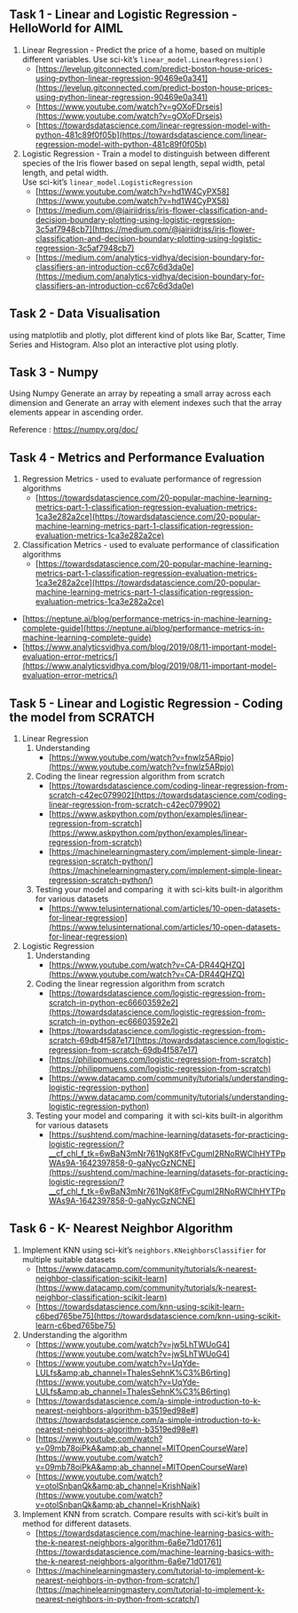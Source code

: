 ## Task 1 - Linear and Logistic Regression - HelloWorld for AIML

1. Linear Regression - Predict the price of a home, based on multiple different variables. Use sci-kit’s  `linear_model.LinearRegression()`
    - [https://levelup.gitconnected.com/predict-boston-house-prices-using-python-linear-regression-90469e0a341](https://levelup.gitconnected.com/predict-boston-house-prices-using-python-linear-regression-90469e0a341)
    -   [https://www.youtube.com/watch?v=gOXoFDrseis](https://www.youtube.com/watch?v=gOXoFDrseis)
    -   [https://towardsdatascience.com/linear-regression-model-with-python-481c89f0f05b](https://towardsdatascience.com/linear-regression-model-with-python-481c89f0f05b)
2. Logistic Regression - Train a model to distinguish between different species of the Iris flower based on sepal length, sepal width, petal length, and petal width.  
    Use sci-kit’s `linear_model.LogisticRegression`
    - [https://www.youtube.com/watch?v=hd1W4CyPX58](https://www.youtube.com/watch?v=hd1W4CyPX58)
    - [https://medium.com/@jairiidriss/iris-flower-classification-and-decision-boundary-plotting-using-logistic-regression-3c5af7948cb7](https://medium.com/@jairiidriss/iris-flower-classification-and-decision-boundary-plotting-using-logistic-regression-3c5af7948cb7)
    - [https://medium.com/analytics-vidhya/decision-boundary-for-classifiers-an-introduction-cc67c6d3da0e](https://medium.com/analytics-vidhya/decision-boundary-for-classifiers-an-introduction-cc67c6d3da0e)

## Task 2 - Data Visualisation 

using matplotlib and plotly, plot different kind of plots like Bar, Scatter, Time Series and Histogram. Also plot an interactive plot using plotly.

## Task 3 - Numpy

Using Numpy Generate an array by repeating a small array across each dimension and Generate an array with element indexes such that the array elements appear in ascending order.

Reference : https://numpy.org/doc/

## Task 4 - Metrics and Performance Evaluation

1. Regression Metrics - used to evaluate performance of regression algorithms
    - [https://towardsdatascience.com/20-popular-machine-learning-metrics-part-1-classification-regression-evaluation-metrics-1ca3e282a2ce](https://towardsdatascience.com/20-popular-machine-learning-metrics-part-1-classification-regression-evaluation-metrics-1ca3e282a2ce)
2. Classification Metrics - used to evaluate performance of classification algorithms
    - [https://towardsdatascience.com/20-popular-machine-learning-metrics-part-1-classification-regression-evaluation-metrics-1ca3e282a2ce](https://towardsdatascience.com/20-popular-machine-learning-metrics-part-1-classification-regression-evaluation-metrics-1ca3e282a2ce)


- [https://neptune.ai/blog/performance-metrics-in-machine-learning-complete-guide](https://neptune.ai/blog/performance-metrics-in-machine-learning-complete-guide)  
- [https://www.analyticsvidhya.com/blog/2019/08/11-important-model-evaluation-error-metrics/](https://www.analyticsvidhya.com/blog/2019/08/11-important-model-evaluation-error-metrics/)

## Task 5 - Linear and Logistic Regression - Coding the model from SCRATCH

1. Linear Regression
    1. Understanding
        - [https://www.youtube.com/watch?v=fnwlz5ARpjo](https://www.youtube.com/watch?v=fnwlz5ARpjo)
    2. Coding the linear regression algorithm from scratch
        - [https://towardsdatascience.com/coding-linear-regression-from-scratch-c42ec079902](https://towardsdatascience.com/coding-linear-regression-from-scratch-c42ec079902)
        - [https://www.askpython.com/python/examples/linear-regression-from-scratch](https://www.askpython.com/python/examples/linear-regression-from-scratch)
        - [https://machinelearningmastery.com/implement-simple-linear-regression-scratch-python/](https://machinelearningmastery.com/implement-simple-linear-regression-scratch-python/)
    3. Testing your model and comparing  it with sci-kits built-in algorithm for various datasets
        - [https://www.telusinternational.com/articles/10-open-datasets-for-linear-regression](https://www.telusinternational.com/articles/10-open-datasets-for-linear-regression) 
2. Logistic Regression
    1. Understanding
        - [https://www.youtube.com/watch?v=CA-DR44QHZQ](https://www.youtube.com/watch?v=CA-DR44QHZQ)
    2.  Coding the linear regression algorithm from scratch
        - [https://towardsdatascience.com/logistic-regression-from-scratch-in-python-ec66603592e2](https://towardsdatascience.com/logistic-regression-from-scratch-in-python-ec66603592e2)
        - [https://towardsdatascience.com/logistic-regression-from-scratch-69db4f587e17](https://towardsdatascience.com/logistic-regression-from-scratch-69db4f587e17)  
        - [https://philippmuens.com/logistic-regression-from-scratch](https://philippmuens.com/logistic-regression-from-scratch)
        - [https://www.datacamp.com/community/tutorials/understanding-logistic-regression-python](https://www.datacamp.com/community/tutorials/understanding-logistic-regression-python)
    3. Testing your model and comparing  it with sci-kits built-in algorithm for various datasets
        - [https://sushtend.com/machine-learning/datasets-for-practicing-logistic-regression/?__cf_chl_f_tk=6wBaN3mNr761NgK8fFvCgumI2RNoRWClhHYTPpWAs9A-1642397858-0-gaNycGzNCNE](https://sushtend.com/machine-learning/datasets-for-practicing-logistic-regression/?__cf_chl_f_tk=6wBaN3mNr761NgK8fFvCgumI2RNoRWClhHYTPpWAs9A-1642397858-0-gaNycGzNCNE)


## Task 6 - K- Nearest Neighbor Algorithm

1. Implement KNN using sci-kit’s `neighbors.KNeighborsClassifier` for multiple suitable datasets
    - [https://www.datacamp.com/community/tutorials/k-nearest-neighbor-classification-scikit-learn](https://www.datacamp.com/community/tutorials/k-nearest-neighbor-classification-scikit-learn)
    - [https://towardsdatascience.com/knn-using-scikit-learn-c6bed765be75](https://towardsdatascience.com/knn-using-scikit-learn-c6bed765be75)
2. Understanding the algorithm
    - [https://www.youtube.com/watch?v=jw5LhTWUoG4](https://www.youtube.com/watch?v=jw5LhTWUoG4)
    - [https://www.youtube.com/watch?v=UqYde-LULfs&amp;ab_channel=ThalesSehnK%C3%B6rting](https://www.youtube.com/watch?v=UqYde-LULfs&amp;ab_channel=ThalesSehnK%C3%B6rting)
    - [https://towardsdatascience.com/a-simple-introduction-to-k-nearest-neighbors-algorithm-b3519ed98e#](https://towardsdatascience.com/a-simple-introduction-to-k-nearest-neighbors-algorithm-b3519ed98e#)
    - [https://www.youtube.com/watch?v=09mb78oiPkA&amp;ab_channel=MITOpenCourseWare](https://www.youtube.com/watch?v=09mb78oiPkA&amp;ab_channel=MITOpenCourseWare)
    - [https://www.youtube.com/watch?v=otolSnbanQk&amp;ab_channel=KrishNaik](https://www.youtube.com/watch?v=otolSnbanQk&amp;ab_channel=KrishNaik)
3. Implement KNN from scratch. Compare results with sci-kit’s built in method for different datasets.
    - [https://towardsdatascience.com/machine-learning-basics-with-the-k-nearest-neighbors-algorithm-6a6e71d01761](https://towardsdatascience.com/machine-learning-basics-with-the-k-nearest-neighbors-algorithm-6a6e71d01761)
    - [https://machinelearningmastery.com/tutorial-to-implement-k-nearest-neighbors-in-python-from-scratch/](https://machinelearningmastery.com/tutorial-to-implement-k-nearest-neighbors-in-python-from-scratch/)
    
